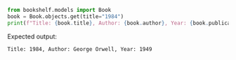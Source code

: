 ```python
from bookshelf.models import Book
book = Book.objects.get(title="1984")
print(f"Title: {book.title}, Author: {book.author}, Year: {book.publication_year}")
```
Expected output:
```
Title: 1984, Author: George Orwell, Year: 1949
```
```
